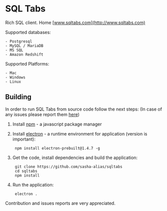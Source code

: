 # SQL Tabs

Rich SQL client. Home [www.sqltabs.com](http://www.sqltabs.com)

Supported databases:

    - Postgresql
    - MySQL / MariaDB
    - MS SQL
    - Amazon Redshift

Supported Platforms:

    - Mac
    - Windows
    - Linux

## Building


In order to run SQL Tabs from source code follow the next steps:
(In case of any issues please report them [here](https://github.com/sasha-alias/sqltabs/issues/39))

1. Install [npm](https://www.npmjs.com) - a javascript package manager

2. Install [electron](http://electron.atom.io) - a runtime environment for application (version is important):

        npm install electron-prebuilt@1.4.7 -g

3. Get the code, install dependencies and build the application:

        git clone https://github.com/sasha-alias/sqltabs
        cd sqltabs
        npm install

4. Run the application:

        electron .


Contribution and issues reports are very appreciated.

